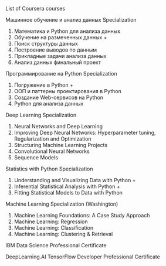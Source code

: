 List of Coursera courses

Машинное обучение и анализ данных Specialization
1. Математика и Python для анализа данных
2. Обучение на размеченных данных +
3. Поиск структуры данных
4. Построение выводов по данным
5. Прикладные задачи анализа данных
6. Анализ данных финальный проект

Программирование на Python Specialization
1. Погружение в Python +
2. ООП и паттерны проектирования в Python
3. Создание Web-сервисов на Python
4. Python для анализа данных

Deep Learning Specialization
1. Neural Networks and Deep Learning
2. Improving Deep Neural Networks: Hyperparameter tuning, Regularization and Optimization
3. Structuring Machine Learning Projects
4. Convolutional Neural Networks
5. Sequence Models

Statistics with Python Specialization
1. Understanding and Visualizing Data with Python +
2. Inferential Statistical Analysis with Python +
3. Fitting Statistical Models to Data with Python

Machine Learning Specialization (Washington)
1. Machine Learning Foundations: A Case Study Approach
2. Machine Learning: Regression
3. Machine Learning: Classification
4. Machine Learning: Clustering & Retrieval

IBM Data Science Professional Certificate

DeepLearning.AI TensorFlow Developer Professional Certificate
